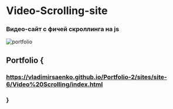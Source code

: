 # Video-Scrolling-site
 
### Видео-сайт с фичей скроллинга на js

![portfolio](https://user-images.githubusercontent.com/56477695/123244841-f3a55080-d4ec-11eb-9a7f-a3549297c55f.jpg)

## Portfolio {

### https://vladimirsaenko.github.io/Portfolio-2/sites/site-6/Video%20Scrolling/index.html

### }

